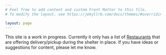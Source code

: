 ```yaml
---
# Feel free to add content and custom Front Matter to this file.
# To modify the layout, see https://jekyllrb.com/docs/themes/#overriding-theme-defaults

layout: page
---
```


This site is a work in progress. Currently it only has a list of [Restaurants](restaurants) that are offering delivery/pickup during the shelter in place. If you have ideas or suggestions for content, please let me know.